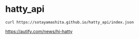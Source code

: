 # hatty_api

```
curl https://sotayamashita.github.io/hatty_api/index.json
```

https://autify.com/news/hi-hatty
